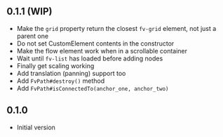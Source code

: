 ## 0.1.1 (WIP)

* Make the `grid` property return the closest `fv-grid` element, not just a parent one
* Do not set CustomElement contents in the constructor
* Make the flow element work when in a scrollable container
* Wait until `fv-list` has loaded before adding nodes
* Finally get scaling working
* Add translation (panning) support too
* Add `FvPath#destroy()` method
* Add `FvPath#isConnectedTo(anchor_one, anchor_two)`

## 0.1.0

* Initial version